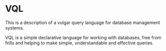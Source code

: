 # VQL  
This is a description of a vulgar query language for database management systems.  

VQL is a simple declarative language for working with databases, free from frills and helping to make simple, understandable and effective queries.  

